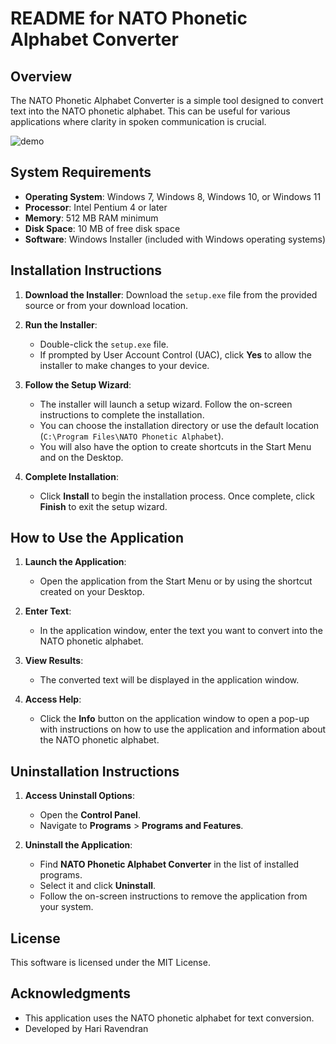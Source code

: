 # README for NATO Phonetic Alphabet Converter

## Overview

The NATO Phonetic Alphabet Converter is a simple tool designed to convert text into the NATO phonetic alphabet. This can be useful for various applications where clarity in spoken communication is crucial.

![demo](https://github.com/user-attachments/assets/1f0330c2-5938-4fdb-b427-22cdae857994)

## System Requirements

- **Operating System**: Windows 7, Windows 8, Windows 10, or Windows 11
- **Processor**: Intel Pentium 4 or later
- **Memory**: 512 MB RAM minimum
- **Disk Space**: 10 MB of free disk space
- **Software**: Windows Installer (included with Windows operating systems)

## Installation Instructions

1. **Download the Installer**:
   Download the `setup.exe` file from the provided source or from your download location.

2. **Run the Installer**:
   - Double-click the `setup.exe` file.
   - If prompted by User Account Control (UAC), click **Yes** to allow the installer to make changes to your device.

3. **Follow the Setup Wizard**:
   - The installer will launch a setup wizard. Follow the on-screen instructions to complete the installation.
   - You can choose the installation directory or use the default location (`C:\Program Files\NATO Phonetic Alphabet`).
   - You will also have the option to create shortcuts in the Start Menu and on the Desktop.

4. **Complete Installation**:
   - Click **Install** to begin the installation process. Once complete, click **Finish** to exit the setup wizard.

## How to Use the Application

1. **Launch the Application**:
   - Open the application from the Start Menu or by using the shortcut created on your Desktop.

2. **Enter Text**:
   - In the application window, enter the text you want to convert into the NATO phonetic alphabet.

3. **View Results**:
   - The converted text will be displayed in the application window. 

4. **Access Help**:
   - Click the **Info** button on the application window to open a pop-up with instructions on how to use the application and information about the NATO phonetic alphabet.

## Uninstallation Instructions

1. **Access Uninstall Options**:
   - Open the **Control Panel**.
   - Navigate to **Programs** > **Programs and Features**.

2. **Uninstall the Application**:
   - Find **NATO Phonetic Alphabet Converter** in the list of installed programs.
   - Select it and click **Uninstall**.
   - Follow the on-screen instructions to remove the application from your system.

## License

This software is licensed under the MIT License.

## Acknowledgments

- This application uses the NATO phonetic alphabet for text conversion.
- Developed by Hari Ravendran
